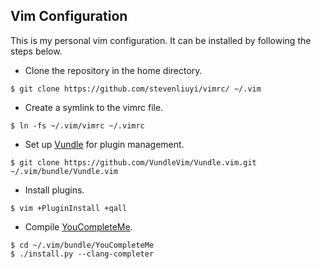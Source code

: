 ## Vim Configuration

This is my personal vim configuration. It can be installed by following the steps below.

* Clone the repository in the home directory.
```
$ git clone https://github.com/stevenliuyi/vimrc/ ~/.vim
```

* Create a symlink to the vimrc file.
```
$ ln -fs ~/.vim/vimrc ~/.vimrc
```

* Set up [Vundle](https://github.com/VundleVim/Vundle.vim) for plugin management.
```
$ git clone https://github.com/VundleVim/Vundle.vim.git ~/.vim/bundle/Vundle.vim
```

* Install plugins.
```
$ vim +PluginInstall +qall
```

* Compile [YouCompleteMe](https://github.com/Valloric/YouCompleteMe).
```
$ cd ~/.vim/bundle/YouCompleteMe
$ ./install.py --clang-completer
```


